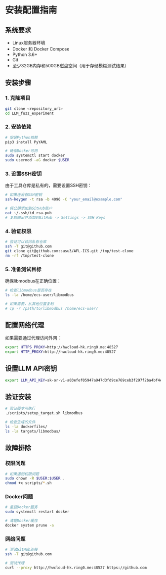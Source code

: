 # 安装配置指南

## 系统要求

- Linux服务器环境
- Docker 和 Docker Compose
- Python 3.6+
- Git
- 至少32GB内存和500GB磁盘空间（用于存储模糊测试结果）

## 安装步骤

### 1. 克隆项目

```bash
git clone <repository_url>
cd LLM_fuzz_experiment
```

### 2. 安装依赖

```bash
# 安装Python依赖
pip3 install PyYAML

# 确保Docker可用
sudo systemctl start docker
sudo usermod -aG docker $USER
```

### 3. 设置SSH密钥

由于工具仓库是私有的，需要设置SSH密钥：

```bash
# 如果还没有SSH密钥
ssh-keygen -t rsa -b 4096 -C "your_email@example.com"

# 将公钥添加到GitHub账户
cat ~/.ssh/id_rsa.pub
# 复制输出并添加到GitHub -> Settings -> SSH Keys
```

### 4. 验证权限

```bash
# 验证可以访问私有仓库
ssh -T git@github.com
git clone git@github.com:susu3/AFL-ICS.git /tmp/test-clone
rm -rf /tmp/test-clone
```

### 5. 准备测试目标

确保libmodbus在正确位置：

```bash
# 检查libmodbus是否存在
ls -la /home/ecs-user/libmodbus

# 如果需要，从其他位置复制
# cp -r /path/to/libmodbus /home/ecs-user/
```

## 配置网络代理

如果需要通过代理访问外网：

```bash
export HTTPS_PROXY=http://hwcloud-hk.ring0.me:48527
export HTTP_PROXY=http://hwcloud-hk.ring0.me:48527
```

## 设置LLM API密钥

```bash
export LLM_API_KEY=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
```

## 验证安装

```bash
# 验证脚本可执行
./scripts/setup_target.sh libmodbus

# 检查生成的文件
ls -la dockerfiles/
ls -la targets/libmodbus/
```

## 故障排除

### 权限问题
```bash
# 如果遇到权限问题
sudo chown -R $USER:$USER .
chmod +x scripts/*.sh
```

### Docker问题
```bash
# 重启Docker服务
sudo systemctl restart docker

# 清理Docker缓存
docker system prune -a
```

### 网络问题
```bash
# 测试GitHub连接
ssh -T git@github.com

# 测试代理
curl --proxy http://hwcloud-hk.ring0.me:48527 https://github.com
```

